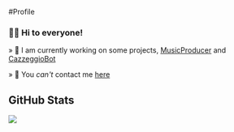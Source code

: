 #Profile 

### 👋🏻 Hi to everyone!

» 🚧 I am currently working on some projects, [MusicProducer](https://t.me/MusicProducerNews) and [CazzeggioBot](https://t.me/CazzeggioBotNews)

» 💬 You _can't_ contact me [here](https://t.me/godspro)

## GitHub Stats
<a href="https://github.com/null-nick/null-nick">
  <img align="center" src="https://github-readme-stats.vercel.app/api?username=null-nick&show_icons=true&line_height=27&count_private=true&title_color=ff6e96&text_color=f8f8f2&icon_color=79dafa&bg_color=282a36&locale=en&include_all_commits=true" /></a>
